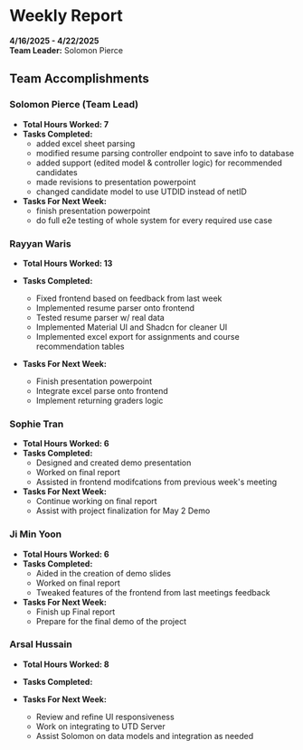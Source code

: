# Weekly Report  
**4/16/2025 - 4/22/2025**  
**Team Leader:** Solomon Pierce

## Team Accomplishments  
### Solomon Pierce (Team Lead)
- **Total Hours Worked: 7**
- **Tasks Completed:**
  - added excel sheet parsing
  - modified resume parsing controller endpoint to save info to database
  - added support (edited model & controller logic) for recommended candidates
  - made revisions to presentation powerpoint
  - changed candidate model to use UTDID instead of netID
- **Tasks For Next Week:**
  - finish presentation powerpoint
  - do full e2e testing of whole system for every required use case 

### Rayyan Waris
- **Total Hours Worked: 13**
- **Tasks Completed:**
  - Fixed frontend based on feedback from last week
  - Implemented resume parser onto frontend
  - Tested resume parser w/ real data
  - Implemented Material UI and Shadcn for cleaner UI
  - Implemented excel export for assignments and course recommendation tables

- **Tasks For Next Week:**
  - Finish presentation powerpoint
  - Integrate excel parse onto frontend
  - Implement returning graders logic 

### Sophie Tran
- **Total Hours Worked: 6**
- **Tasks Completed:**
  -  Designed and created demo presentation
  -  Worked on final report
  -  Assisted in frontend modifcations from previous week's meeting
- **Tasks For Next Week:**
  - Continue working on final report
  - Assist with project finalization for May 2 Demo

### Ji Min Yoon
- **Total Hours Worked: 6**
- **Tasks Completed:**
  - Aided in the creation of demo slides
  - Worked on final report
  - Tweaked features of the frontend from last meetings feedback
- **Tasks For Next Week:**
  - Finish up Final report
  - Prepare for the final demo of the project

### Arsal Hussain
- **Total Hours Worked: 8**
- **Tasks Completed:**

- **Tasks For Next Week:**
  - Review and refine UI responsiveness
  - Work on integrating to UTD Server
  - Assist Solomon on data models and integration as needed
